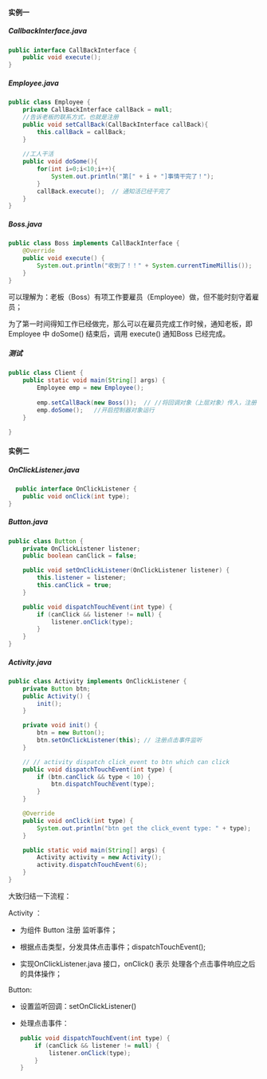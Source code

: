 #### 实例一

##### CallbackInterface.java

```java
public interface CallBackInterface {  
    public void execute();  
} 
```



##### Employee.java

```java
public class Employee {  
    private CallBackInterface callBack = null;  
    //告诉老板的联系方式，也就是注册  
    public void setCallBack(CallBackInterface callBack){  
        this.callBack = callBack;  
    }  
    
    //工人干活  
    public void doSome(){  
        for(int i=0;i<10;i++){  
            System.out.println("第[" + i + "]事情干完了！");  
        }   
        callBack.execute();  // 通知活已经干完了
    }  
} 
```



##### Boss.java

```java
public class Boss implements CallBackInterface {  
    @Override  
    public void execute() {  
        System.out.println("收到了！！" + System.currentTimeMillis());  
    }  
} 
```

可以理解为：老板（Boss）有项工作要雇员（Employee）做，但不能时刻守着雇员；

为了第一时间得知工作已经做完，那么可以在雇员完成工作时候，通知老板，即 Employee 中 doSome() 结束后，调用 execute() 通知Boss 已经完成。



##### 测试

```java
public class Client {  
    public static void main(String[] args) {  
        Employee emp = new Employee();  
        
        emp.setCallBack(new Boss());  // //将回调对象（上层对象）传入，注册  
        emp.doSome();   //开启控制器对象运行  
    }  

} 
```



#### 实例二



##### OnClickListener.java

```java
  public interface OnClickListener {
    public void onClick(int type);
}
```



##### Button.java

````java
public class Button {
    private OnClickListener listener;
    public boolean canClick = false;

    public void setOnClickListener(OnClickListener listener) {
        this.listener = listener;
        this.canClick = true;
    }

    public void dispatchTouchEvent(int type) {
        if (canClick && listener != null) {
            listener.onClick(type);
        }
    }
}
````



##### Activity.java

```java
public class Activity implements OnClickListener {
    private Button btn;
    public Activity() {
        init();
    }

    private void init() {
        btn = new Button();
        btn.setOnClickListener(this); // 注册点击事件监听
    }

	// // activity dispatch click_event to btn which can click
    public void dispatchTouchEvent(int type) { 
        if (btn.canClick && type < 10) {
            btn.dispatchTouchEvent(type);
        }
    }

    @Override
    public void onClick(int type) {
        System.out.println("btn get the click_event type: " + type);
    }

    public static void main(String[] args) {
        Activity activity = new Activity();
        activity.dispatchTouchEvent(6);
    }
}
```

大致归结一下流程：

Activity ：

- 为组件 Button 注册 监听事件；

- 根据点击类型，分发具体点击事件；dispatchTouchEvent();

- 实现OnClickListener.java 接口，onClick() 表示 处理各个点击事件响应之后的具体操作；

Button:

- 设置监听回调：setOnClickListener()

- 处理点击事件：

  ```java
  public void dispatchTouchEvent(int type) {
      if (canClick && listener != null) {
          listener.onClick(type);
      }
  }
  ```




